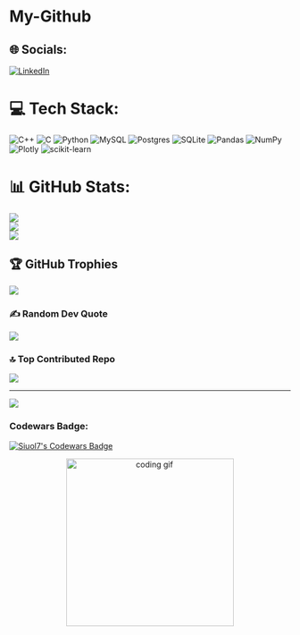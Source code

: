 # My-Github

## 🌐 Socials:
[![LinkedIn](https://img.shields.io/badge/LinkedIn-%230077B5.svg?logo=linkedin&logoColor=white)](https://linkedin.com/in/https://www.linkedin.com/in/cao-tan-nguyen-a1959217a/) 

# 💻 Tech Stack:
![C++](https://img.shields.io/badge/c++-%2300599C.svg?style=for-the-badge&logo=c%2B%2B&logoColor=white) ![C](https://img.shields.io/badge/c-%2300599C.svg?style=for-the-badge&logo=c&logoColor=white) ![Python](https://img.shields.io/badge/python-3670A0?style=for-the-badge&logo=python&logoColor=ffdd54) ![MySQL](https://img.shields.io/badge/mysql-4479A1.svg?style=for-the-badge&logo=mysql&logoColor=white) ![Postgres](https://img.shields.io/badge/postgres-%23316192.svg?style=for-the-badge&logo=postgresql&logoColor=white) ![SQLite](https://img.shields.io/badge/sqlite-%2307405e.svg?style=for-the-badge&logo=sqlite&logoColor=white) ![Pandas](https://img.shields.io/badge/pandas-%23150458.svg?style=for-the-badge&logo=pandas&logoColor=white) ![NumPy](https://img.shields.io/badge/numpy-%23013243.svg?style=for-the-badge&logo=numpy&logoColor=white) ![Plotly](https://img.shields.io/badge/Plotly-%233F4F75.svg?style=for-the-badge&logo=plotly&logoColor=white) ![scikit-learn](https://img.shields.io/badge/scikit--learn-%23F7931E.svg?style=for-the-badge&logo=scikit-learn&logoColor=white)
# 📊 GitHub Stats:
![](https://github-readme-stats.vercel.app/api?username=Siuol7&theme=dark&hide_border=false&include_all_commits=false&count_private=false)<br/>
![](https://github-readme-streak-stats.herokuapp.com/?user=Siuol7&theme=dark&hide_border=false)<br/>
![](https://github-readme-stats.vercel.app/api/top-langs/?username=Siuol7&theme=dark&hide_border=false&include_all_commits=false&count_private=false&layout=compact)

## 🏆 GitHub Trophies
![](https://github-profile-trophy.vercel.app/?username=Siuol7&theme=dracula&no-frame=false&no-bg=false&margin-w=4)

### ✍️ Random Dev Quote
![](https://quotes-github-readme.vercel.app/api?type=horizontal&theme=radical)

### 🔝 Top Contributed Repo
![](https://github-contributor-stats.vercel.app/api?username=Siuol7&limit=5&theme=dark&combine_all_yearly_contributions=true)

---
[![](https://visitcount.itsvg.in/api?id=Siuol7&icon=2&color=1)](https://visitcount.itsvg.in)

<!-- Proudly created with GPRM ( https://gprm.itsvg.in ) -->
<h3 align="left">Codewars Badge:</h3>
<p align="left">
  <a href="https://www.codewars.com/users/Siuol7/badges/large">
    <img src="https://www.codewars.com/users/Siuol7/badges/large" alt="Siuol7's Codewars Badge"/>
  </a>
</p>

<div align="center">
  <img height="300" src="https://media.tenor.com/images/3a257f1d42be7e9eaf80d3d41bcf5e9f/tenor.gif" alt="coding gif"/>
</div>



